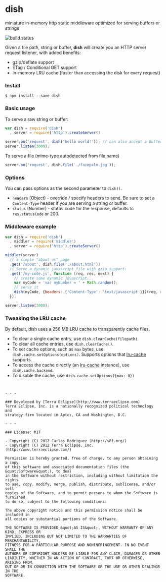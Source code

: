dish
====

miniature in-memory http static middleware optimized for serving buffers or strings

[![build status](https://secure.travis-ci.org/carlos8f/node-dish.png)](http://travis-ci.org/carlos8f/node-dish)

Given a file path, string or buffer, **dish** will create you an HTTP server request
listener, with added benefits:

- gzip/deflate support
- ETag / Conditional GET support
- In-memory LRU cache (faster than accessing the disk for every request)

### Install

```
$ npm install --save dish
```

### Basic usage

To serve a raw string or buffer:

```js
var dish = require('dish')
  , server = require('http').createServer()

server.on('request', dish('hello world!')); // can also accept a Buffer instance
server.listen(3000);
```

To serve a file (mime-type autodetected from file name)

```js
server.on('request', dish.file('./facepalm.jpg'));
```

### Options

You can pass options as the second parameter to `dish()`.

- `headers` (Object) - override / specify headers to send. Be sure to set a `Content-Type`
  header if you are serving a string or buffer.
- `status` (Number) - status code for the response, defaults to `res.statusCode` or 200.

### Middleware example

```js
var dish = require('dish')
  , middler = require('middler')
  , server = require('http').createServer()

middler(server)
  // a simple "about us" page
  .get('/about', dish.file('./about.html'))
  // Serve a dynamic javascript file with gzip support:
  .get('/my-code.js', function (req, res, next) {
    // create some dynamic javascript...
    var myCode = 'var myNumber = ' + Math.random();
    // serve it
    dish(myCode, {headers: {'Content-Type': 'text/javascript'}})(req, res);
  });

server.listen(3000);
```

### Tweaking the LRU cache

By default, dish uses a 256 MB LRU cache to transparently cache files.

- To clear a single cache entry, use `dish.clearCache(filepath)`.
- To clear all cache entries, use `dish.clearCache()`.
- To set cache options, such as `max` bytes, use `dish.cache.setOptions(options)`.
  Supports options that [lru-cache](https://www.npmjs.org/package/lru-cache) supports.
- To access the cache directly (an [lru-cache](https://www.npmjs.org/package/lru-cache)
  instance), use `dish.cache.backend`.
- To disable the cache, use `dish.cache.setOptions({max: 0})`

```


- - -

### Developed by [Terra Eclipse](http://www.terraeclipse.com)
Terra Eclipse, Inc. is a nationally recognized political technology and
strategy firm located in Aptos, CA and Washington, D.C.

- - -

### License: MIT

- Copyright (C) 2012 Carlos Rodriguez (http://s8f.org/)
- Copyright (C) 2012 Terra Eclipse, Inc. (http://www.terraeclipse.com/)

Permission is hereby granted, free of charge, to any person obtaining a copy
of this software and associated documentation files (the &quot;Software&quot;), to deal
in the Software without restriction, including without limitation the rights
to use, copy, modify, merge, publish, distribute, sublicense, and/or sell
copies of the Software, and to permit persons to whom the Software is furnished
to do so, subject to the following conditions:

The above copyright notice and this permission notice shall be included in
all copies or substantial portions of the Software.

THE SOFTWARE IS PROVIDED &quot;AS IS&quot;, WITHOUT WARRANTY OF ANY KIND, EXPRESS OR
IMPLIED, INCLUDING BUT NOT LIMITED TO THE WARRANTIES OF MERCHANTABILITY,
FITNESS FOR A PARTICULAR PURPOSE AND NONINFRINGEMENT. IN NO EVENT SHALL THE
AUTHORS OR COPYRIGHT HOLDERS BE LIABLE FOR ANY CLAIM, DAMAGES OR OTHER
LIABILITY, WHETHER IN AN ACTION OF CONTRACT, TORT OR OTHERWISE, ARISING FROM,
OUT OF OR IN CONNECTION WITH THE SOFTWARE OR THE USE OR OTHER DEALINGS IN THE
SOFTWARE.
